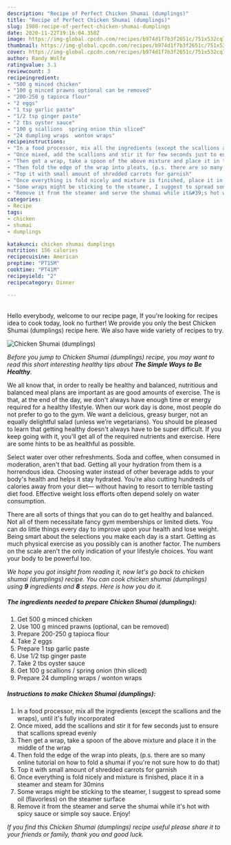 ```yaml
---
description: "Recipe of Perfect Chicken Shumai (dumplings)"
title: "Recipe of Perfect Chicken Shumai (dumplings)"
slug: 1980-recipe-of-perfect-chicken-shumai-dumplings
date: 2020-11-22T19:16:04.358Z
image: https://img-global.cpcdn.com/recipes/b974d1f7b3f2651c/751x532cq70/chicken-shumai-dumplings-recipe-main-photo.jpg
thumbnail: https://img-global.cpcdn.com/recipes/b974d1f7b3f2651c/751x532cq70/chicken-shumai-dumplings-recipe-main-photo.jpg
cover: https://img-global.cpcdn.com/recipes/b974d1f7b3f2651c/751x532cq70/chicken-shumai-dumplings-recipe-main-photo.jpg
author: Randy Wolfe
ratingvalue: 3.1
reviewcount: 3
recipeingredient:
- "500 g minced chicken"
- "100 g minced prawns optional can be removed"
- "200-250 g tapioca flour"
- "2 eggs"
- "1 tsp garlic paste"
- "1/2 tsp ginger paste"
- "2 tbs oyster sauce"
- "100 g scallions  spring onion thin sliced"
- "24 dumpling wraps  wonton wraps"
recipeinstructions:
- "In a food processor, mix all the ingredients (except the scallions and the wraps), until it&#39;s fully incorporated"
- "Once mixed, add the scallions and stir it for few seconds just to ensure that scallions spread evenly"
- "Then get a wrap, take a spoon of the above mixture and place it in the middle of the wrap"
- "Then fold the edge of the wrap into pleats, (p.s. there are so many online tutorial on how to fold a shumai if you&#39;re not sure how to do that)"
- "Top it with small amount of shredded carrots for garnish"
- "Once everything is fold nicely and mixture is finished, place it in a steamer and steam for 30mins"
- "Some wraps might be sticking to the steamer, I suggest to spread some oil (flavorless) on the steamer surface"
- "Remove it from the steamer and serve the shumai while it&#39;s hot with spicy sauce or simple soy sauce. Enjoy!"
categories:
- Recipe
tags:
- chicken
- shumai
- dumplings

katakunci: chicken shumai dumplings 
nutrition: 156 calories
recipecuisine: American
preptime: "PT15M"
cooktime: "PT41M"
recipeyield: "2"
recipecategory: Dinner

---
```

<br>
Hello everybody, welcome to our recipe page, If you're looking for recipes idea to cook today, look no further! We provide you only the best Chicken Shumai (dumplings) recipe here. We also have wide variety of recipes to try.
<br>


![Chicken Shumai (dumplings)](https://img-global.cpcdn.com/recipes/b974d1f7b3f2651c/751x532cq70/chicken-shumai-dumplings-recipe-main-photo.jpg)

<i>Before you jump to Chicken Shumai (dumplings) recipe, you may want to read this short interesting healthy tips about <strong>The Simple Ways to Be Healthy</strong>.</i>

We all know that, in order to really be healthy and balanced, nutritious and balanced meal plans are important as are good amounts of exercise. The  is that, at the end of the day, we don't always have enough time or energy required for a healthy lifestyle. When our work day is done, most people do not prefer to go to the gym. We want a delicious, greasy burger, not an equally delightful salad (unless we’re vegetarians). You should be pleased to learn that getting healthy doesn't always have to be super difficult. If you keep going with it, you'll get all of the required nutrients and exercise. Here are some hints to be as healthful as possible.

Select water over other refreshments. Soda and coffee, when consumed in moderation, aren't that bad. Getting all your hydration from them is a horrendous idea. Choosing water instead of other beverage adds to your body's health and helps it stay hydrated. You’re also cutting hundreds of calories away from your diet— without having to resort to terrible tasting diet food. Effective weight loss efforts often depend solely on water consumption.

There are all sorts of things that you can do to get healthy and balanced. Not all of them necessitate fancy gym memberships or limited diets. You can do little things every day to improve upon your health and lose weight. Being smart about the selections you make each day is a start. Getting as much physical exercise as you possibly can is another factor. The numbers on the scale aren't the only indication of your lifestyle choices. You want your body to be powerful too. 


<i>We hope you got insight from reading it, now let's go back to chicken shumai (dumplings) recipe. You can cook chicken shumai (dumplings) using <strong>9</strong> ingredients and <strong>8</strong> steps. Here is how you do it.
</i>

##### The ingredients needed to prepare Chicken Shumai (dumplings):

1. Get 500 g minced chicken
1. Use 100 g minced prawns (optional, can be removed)
1. Prepare 200-250 g tapioca flour
1. Take 2 eggs
1. Prepare 1 tsp garlic paste
1. Use 1/2 tsp ginger paste
1. Take 2 tbs oyster sauce
1. Get 100 g scallions / spring onion (thin sliced)
1. Prepare 24 dumpling wraps / wonton wraps


##### Instructions to make Chicken Shumai (dumplings):

1. In a food processor, mix all the ingredients (except the scallions and the wraps), until it&#39;s fully incorporated
1. Once mixed, add the scallions and stir it for few seconds just to ensure that scallions spread evenly
1. Then get a wrap, take a spoon of the above mixture and place it in the middle of the wrap
1. Then fold the edge of the wrap into pleats, (p.s. there are so many online tutorial on how to fold a shumai if you&#39;re not sure how to do that)
1. Top it with small amount of shredded carrots for garnish
1. Once everything is fold nicely and mixture is finished, place it in a steamer and steam for 30mins
1. Some wraps might be sticking to the steamer, I suggest to spread some oil (flavorless) on the steamer surface
1. Remove it from the steamer and serve the shumai while it&#39;s hot with spicy sauce or simple soy sauce. Enjoy!


<i>If you find this Chicken Shumai (dumplings) recipe useful please share it to your friends or family, thank you and good luck.</i>
